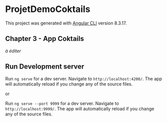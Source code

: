 # ProjetDemoCoktails

This project was generated with [Angular CLI](https://github.com/angular/angular-cli) version 8.3.17.

## Chapter 3 - App Coktails
*à éditer*

## Run Development server

Run ``` ng serve ``` for a dev server. Navigate to `http://localhost:4200/`. The app will automatically reload if you change any of the source files.

or

Run ``` ng serve --port 9999 ``` for a dev server. Navigate to `http://localhost:9999/`. The app will automatically reload if you change any of the source files.